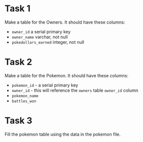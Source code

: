 # Task 1

Make a table for the Owners.
It should have these columns:

- `owner_id` a serial primary key
- `owner_name` varchar, not null
- `pokedollars_earned` integer, not null

# Task 2

Make a table for the Pokemon.
It should have these columns:

- `pokemon_id` - a serial primary key
- `owner_id` - this will reference the `owners` table `owner_id` column
- `pokemon_name`
- `battles_won`

# Task 3

Fill the pokemon table using the data in the pokemon file.
